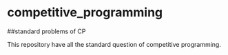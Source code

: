 # competitive_programming
##standard problems of CP

This repository have all the standard question of competitive programming.
